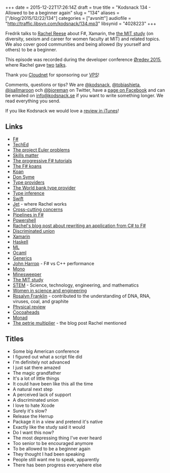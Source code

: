 +++
date = 2015-12-22T17:26:14Z
draft = true
title = "Kodsnack 134 - Allowed to be a beginner again"
slug = "134"
aliases = ["/blog/2015/12/22/134"]
categories = ["avsnitt"]
audiofile = "http://traffic.libsyn.com/kodsnack/134.mp3"
libsynid = "4028223"
+++

Fredrik talks to [Rachel Reese](http://rachelree.se/about/) about F#, Xamarin, the [the MIT study](http://rachelree.se/the-mit-study/) (on diversity, sexism and career for women faculty at MIT) and related topics. We also cover good communities and being allowed (by yourself and others) to be a beginner.

This episode was recorded during the developer conference [Øredev 2015](https://vimeo.com/144824775), where Rachel gave [two](https://vimeo.com/144692770) [talks](https://vimeo.com/144824775).

Thank you [Cloudnet](http://www.cloudnet.se) for sponsoring our [VPS](http://en.wikipedia.org/wiki/Virtual_private_server)!

Comments, questions or tips? We are [@kodsnack](https://www.twitter.com/kodsnack), [@tobiashieta](https://www.twitter.com/tobiashieta), [@isallmaroon](https://www.twitter.com/isallmaroon) och [@bjoreman](https://www.twitter.com/bjoreman) on Twitter, have a [page on Facebook](https://www.facebook.com/kodsnack) and can be emailed on [info@kodsnack.se](mailto:info@kodsnack.se) if you want to write something longer. We read everything you send.

If you like Kodsnack we would love a [review in iTunes](http://itunes.apple.com/se/podcast/kodsnack/id561631498?l=en)!

## Links ##
* [F#](https://en.wikipedia.org/wiki/F_Sharp_%28programming_language%29)
* [TechEd](https://en.wikipedia.org/wiki/TechEd)
* [The project Euler problems](https://projecteuler.net/about)
* [Skills matter](https://skillsmatter.com/)
* [The progressive F# tutorials](https://skillsmatter.com/explore?q=progressive+f%23+tutorials)
* [The F# koans](http://tryfs.net/snippets/snippet-bG)
* [Koan](https://en.wikipedia.org/wiki/K%C5%8Dan)
* [Don Syme](https://en.wikipedia.org/wiki/Don_Syme)
* [Type providers](https://msdn.microsoft.com/en-us/library/hh156509.aspx)
* [The World bank type provider](http://fsharp.github.io/FSharp.Data/library/WorldBank.html)
* [Type inference](https://en.wikipedia.org/wiki/Type_inference)
* [Swift](https://en.wikipedia.org/wiki/Swift_%28programming_language%29)
* [Jet](https://jet.com/) - where Rachel works
* [Cross-cutting concerns](https://en.wikipedia.org/wiki/Cross-cutting_concern)
* [Pipelines in F#](https://en.wikibooks.org/wiki/F_Sharp_Programming/Higher_Order_Functions#The_.7C.3E_Operator)
* [Powershell](https://en.wikipedia.org/wiki/Windows_PowerShell)
* [Rachel's blog post about rewriting an application from C# to F#](http://rachelree.se/rewriting-from-c-into-f/)
* [Discriminated union](https://msdn.microsoft.com/en-us/library/dd233226.aspx)
* [Xamarin](https://en.wikipedia.org/wiki/Xamarin)
* [Haskell](https://en.wikipedia.org/wiki/Haskell_%28programming_language%29)
* [ML](https://en.wikipedia.org/wiki/ML_%28programming_language%29)
* [Ocaml](https://en.wikipedia.org/wiki/OCaml)
* [Generics](https://en.wikipedia.org/wiki/Generic_programming)
* [John Harrop](http://fsharpnews.blogspot.se/2012/05/f-vs-c-performance.html) - F# vs C++ performance
* [Mono](https://en.wikipedia.org/wiki/Mono_%28software%29)
* [Minesweeper](https://en.wikipedia.org/wiki/Minesweeper_%28video_game%29)
* [The MIT study](http://rachelree.se/the-mit-study/)
* [STEM](https://en.wikipedia.org/wiki/Science,_Technology,_Engineering,_and_Mathematics) - Science, technology, engineering, and mathematics
* [Women in science and engineering](https://en.wikipedia.org/wiki/WISE_Campaign)
* [Rosalyn Franklin](https://en.wikipedia.org/wiki/Rosalind_Franklin) - contributed to the understanding of DNA, RNA, viruses, coal, and graphite
* [Physical review](https://en.wikipedia.org/wiki/Physical_Review)
* [Cocoaheads](http://cocoaheads.org/)
* [Monad](https://en.wikipedia.org/wiki/Monad_%28functional_programming%29)
* [The petrie multiplier](http://blog.ian.gent/2013/10/the-petrie-multiplier-why-attack-on.html) - the blog post Rachel mentioned

## Titles ##
* Some big American conference
* I figured out what a script file did
* I'm definitely not advanced
* I just sat there amazed
* The magic grandfather
* It's a lot of little things
* It could have been like this all the time
* A natural next step
* A perceived lack of support
* A discriminated union
* I love to hate Xcode
* Surely it's slow?
* Release the Herrup
* Package it in a view and pretend it's native
* Exactly like the study said it would
* Do I want this now?
* The most depressing thing I've ever heard
* Too senior to be encouraged anymore
* To be allowed to be a beginner again
* They thought I had been speaking
* People still want me to speak, apparently
* There has been progress everywhere else